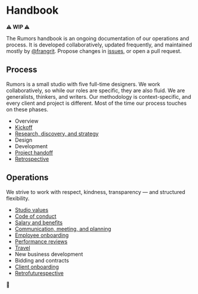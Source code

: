 # Handbook

**⚠️ WIP ⚠️**

The Rumors handbook is an ongoing documentation of our operations and process. It is developed collaboratively, updated frequently, and maintained mostly by [@frangrit](https://github.com/frangrit). Propose changes in [issues](https://github.com/rumors/handbook/issues), or open a pull request.

## Process

Rumors is a small studio with five full-time designers. We work collaboratively, so while our roles are specific, they are also fluid. We are generalists, thinkers, and writers. Our methodology is context-specific, and every client and project is different. Most of the time our process touches on these phases. 

- Overview
- [Kickoff](process/kickoff.md)
- [Research, discovery, and strategy](process/research-and-discovery.md)
- Design
- Development
- [Project handoff](process/handoff.md)
- [Retrospective](process/retrospective.md)

## Operations

We strive to work with respect, kindness, transparency — and structured flexibility.

- [Studio values](operations/studio.md)
- [Code of conduct](operations/code-of-conduct.md)
- [Salary and benefits](operations/benefits.md)
- [Communication, meeting, and planning](operations/communication.md)
- [Employee onboarding](operations/hiring-onboarding.md)
- [Performance reviews](operations/performance-reviews.md)
- [Travel](operations/travel.md)
- New business development
- Bidding and contracts
- [Client onboarding](operations/client-onboarding.md)
- [Retrofuturespective](operations/retrofuturespective.md)

🎵 
